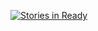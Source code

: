 [![Stories in Ready](https://badge.waffle.io/FabreFrederic/weather.svg?label=ready&title=Ready)](http://waffle.io/FabreFrederic/weather) 
